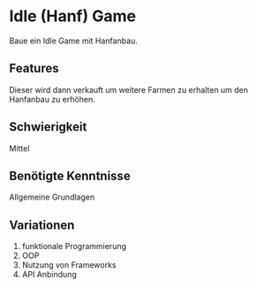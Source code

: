 # Idle (Hanf) Game
 
Baue ein Idle Game mit Hanfanbau. 
 
## Features
 Dieser wird dann verkauft um weitere Farmen zu erhalten um den Hanfanbau zu erhöhen.
 
 ## Schwierigkeit
 Mittel
 
 ## Benötigte Kenntnisse
Allgemeine Grundlagen

## Variationen
1. funktionale Programmierung
2. OOP
3. Nutzung von Frameworks
4. API Anbindung